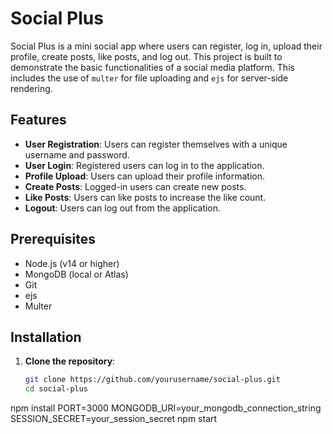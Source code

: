 # Social Plus

Social Plus is a mini social app where users can register, log in, upload their profile, create posts, like posts, and log out. This project is built to demonstrate the basic functionalities of a social media platform.
This includes the use of `multer` for file uploading and `ejs` for server-side rendering.
## Features

- **User Registration**: Users can register themselves with a unique username and password.
- **User Login**: Registered users can log in to the application.
- **Profile Upload**: Users can upload their profile information.
- **Create Posts**: Logged-in users can create new posts.
- **Like Posts**: Users can like posts to increase the like count.
- **Logout**: Users can log out from the application.

## Prerequisites

- Node.js (v14 or higher)
- MongoDB (local or Atlas)
- Git
- ejs
- Multer

## Installation

1. **Clone the repository**:
   ```bash
   git clone https://github.com/yourusername/social-plus.git
   cd social-plus
npm install
PORT=3000
MONGODB_URI=your_mongodb_connection_string
SESSION_SECRET=your_session_secret
npm start
